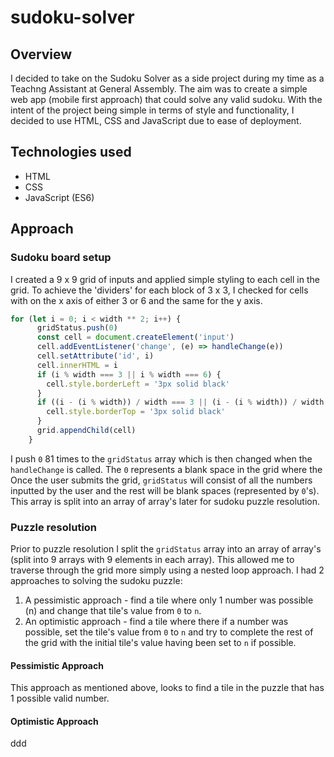 # sudoku-solver

## Overview

I decided to take on the Sudoku Solver as a side project during my time as a Teachng Assistant at General Assembly. The aim was to create a simple web app (mobile first approach) that could solve any valid sudoku. With the intent of the project being simple in terms of style and functionality, I decided to use HTML, CSS and JavaScript due to ease of deployment.


## Technologies used

- HTML
- CSS
- JavaScript (ES6)

## Approach

### Sudoku board setup

I created a 9 x 9 grid of inputs and applied simple styling to each cell in the grid. To achieve the 'dividers' for each block of 3 x 3, I checked for cells with on the x axis of either 3 or 6 and the same for the y axis. 
```js
for (let i = 0; i < width ** 2; i++) {
      gridStatus.push(0)
      const cell = document.createElement('input')
      cell.addEventListener('change', (e) => handleChange(e))
      cell.setAttribute('id', i)
      cell.innerHTML = i
      if (i % width === 3 || i % width === 6) {
        cell.style.borderLeft = '3px solid black'
      }
      if ((i - (i % width)) / width === 3 || (i - (i % width)) / width === 6) {
        cell.style.borderTop = '3px solid black'
      }
      grid.appendChild(cell)
    }
```
I push `0` 81 times to the `gridStatus` array which is then changed when the `handleChange` is called. The `0` represents a blank space in the grid where the Once the user submits the grid, `gridStatus` will consist of all the numbers inputted by the user and the rest will be blank spaces (represented by `0`'s). This array is split into an array of array's later for sudoku puzzle resolution.

### Puzzle resolution

Prior to puzzle resolution I split the `gridStatus` array into an array of array's (split into 9 arrays with 9 elements in each array). This allowed me to traverse through the grid more simply using a nested loop approach.
I had 2 approaches to solving the sudoku puzzle:
  1. A pessimistic approach - find a tile where only 1 number was possible (n) and change that tile's value from `0` to `n`.
  2. An optimistic approach - find a tile where there if a number was possible, set the tile's value from `0` to `n` and try to complete the rest of the grid with the initial tile's value having been set to `n` if possible.

#### **Pessimistic Approach**

This approach as mentioned above, looks to find a tile in the puzzle that has 1 possible valid number.

#### **Optimistic Approach**
ddd